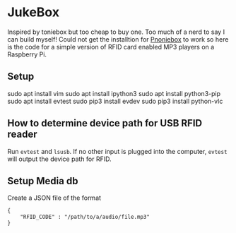 # JukeBox

Inspired by toniebox but too cheap to buy one. Too much of a nerd to say I can build myself!
Could not get the installtion for [Pnoniebox](https://www.iphone-ticker.de/wochenend-projekt-kontaktlose-musikbox-fuer-kinder-123063/)
to work so here is the code for a simple version of RFID card enabled MP3 players on a Raspberry Pi.

## Setup

sudo apt install vim
sudo apt install ipython3
sudo apt install python3-pip
sudo apt install evtest
sudo pip3 install evdev
sudo pip3 install python-vlc

## How to determine device path for USB RFID reader

Run `evtest` and `lsusb`. If no other input is plugged into the computer, `evtest` will output the device path for RFID.

## Setup Media db
Create a JSON file of the format 
```
{
    "RFID_CODE" : "/path/to/a/audio/file.mp3"
}
```
